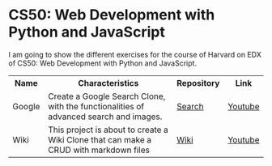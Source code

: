 # CS50: Web Development with Python and JavaScript
I am going to show the different exercises for the course of Harvard on EDX of CS50: Web Development with Python and JavaScript.

<table>
  <tr>
    <th>Name</th>
    <th>Characteristics</th>
    <th>Repository</th>
    <th>Link</th>
  </tr>
  <tr>
    <td>Google</td>
    <td>Create a Google Search Clone, with the functionalities of advanced search and images.</td>
    <td><a href="/search/">Search</a></td>
    <td><a href="https://youtu.be/bwXzvG7vxpQ">Youtube</a></td>
  </tr>
  <tr>
    <td>Wiki</td>
    <td>This project is about to create a Wiki Clone that can make a CRUD with markdown files</td>
    <td><a href="/wiki/">Wiki</a></td>
    <td><a href="https://www.youtube.com/watch?v=odPiu86oxnE&t=4s">Youtube</a></td>
  </tr>
</table>
